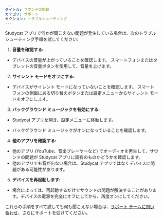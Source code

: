 ```yaml
---
タイトル: サウンドの問題
カテゴリ: サポート
セクション: トラブルシューティング
---
```

Studycat アプリで何かが聞こえない問題が発生している場合は、次のトラブルシューティング手順を試してください:

1. **音量を確認する:**

* デバイスの音量が上がっていることを確認します。 スマートフォンまたはタブレットの音量ボタンを使用して、音量を上げます。

2. **サイレント モードをオフにする:**

* デバイスがサイレント モードになっていないことを確認します。 スマートフォンの側面にある切り替えボタンまたは設定メニューからサイレント モードをオフにします。

3. **バックグラウンド ミュージックを有効にする:**

* Studycat アプリを開き、設定メニューに移動します。

* バックグラウンド ミュージックがオンになっていることを確認します。

4. **他のアプリを確認する:**

* 他のアプリ (YouTube、音楽プレーヤーなど) でオーディオを再生して、サウンドの問題が Studycat アプリに固有のものかどうかを確認します。
* 他のアプリでも音が出ない場合は、Studycat アプリではなくデバイスに問題がある可能性があります。
5. **デバイスを再起動します:**

* 場合によっては、再起動するだけでサウンドの問題が解決することがあります。デバイスの電源を完全にオフにしてから、再度オンにしてください。

これらの手順をすべて試しても何も聞こえない場合は、[サポート チームに問い合わせ](https://help.Studycat.com/hc/en-us/requests/new)、さらにサポートを受けてください。